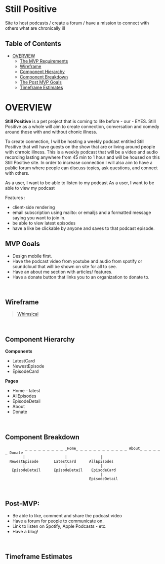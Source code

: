 # Still Positive
Site to host podcasts / create a forum / have a mission to connect with others what are chronically ill



## Table of Contents <!-- omit in toc -->
- [OVERVIEW](#overview)
  - [The MVP Requirements](#mvp-goals)
  - [Wireframe](#wireframe)
  - [Component Hierarchy](#component-hierarchy)
  - [Component Breakdown](#component-breakdown)
  - [The Post MVP Goals](#post-mvp)
  - [Timeframe Estimates](#time-estimates)

# OVERVIEW

 **Still Positive** is a pet project that is coming to life before - our - EYES. Still Positive as a whole will aim to create connection, conversation and comedy around those with and without chonic illness.
 
 To create connection, I will be hosting a weekly podcast entitled Still Positive that will have guests on the show that are or living around people with chrnoic illness. This is a weekly podcast that will be a video and audio recording lasting anywhere from 45 min to 1 hour and will be housed on this Still Positive site. In order to increase connection I will also aim to have a public forum where people can discuss topics, ask questions, and connect with others. 
 

 As a user, I want to be able to listen to my podcast
 As a user, I want to be able to view my podcast
 
 Features : 
 - client-side rendering
 - email subscription using mailto: or emailjs and a formatted message saying you want to join in. 
 - be able to view latest episodes
 - have a like be clickable by anyone and saves to that podcast episode.
 
## MVP Goals

- Design mobile first.
- Have the podcast video from youtube and audio from spotify or soundcloud that will be shown on site for all to see.
- Have an about me section with articles/ features.
- Have a donate button that links you to an organization to donate to. 



<br>

## Wireframe


> [Whimsical](https://whimsical.com/)

<br>

## Component Hierarchy

**Components**
- LatestCard
- NewestEpisode
- EpisodeCard

**Pages**
- Home - latest
- AllEpisodes
- EpisodeDetail
- About
- Donate 

<br>

## Component Breakdown
``` structure
         _ _ _ _ _ _ _ _ _ _Home_ _ _ _ _ _ _ _ _ _ _ _ About_ _ _ _ _ _ Donate
        |                  |               |
  NewestEpisode       LatestCard      AllEpisodes
        |                  |               |
   EpisodeDetail      EpisodeDetail    EpisodeCard
                                           |
                                      EpisodeDetail
 ```
<br>

## Post-MVP:
   - Be able to like, comment and share the podcast video 
   - Have a forum for people to communicate on.
   - Link to listen on Spotify, Apple Podcasts - etc. 
   - Have a blog!
   
<br>
   
## Timeframe Estimates
